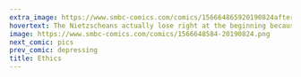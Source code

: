 ```yaml
---
extra_image: https://www.smbc-comics.com/comics/156664865920190824after.png
hovertext: The Nietzscheans actually lose right at the beginning because they're too busy proclaiming about being above slave morality.
image: https://www.smbc-comics.com/comics/1566648584-20190824.png
next_comic: pics
prev_comic: depressing
title: Ethics
---
```


